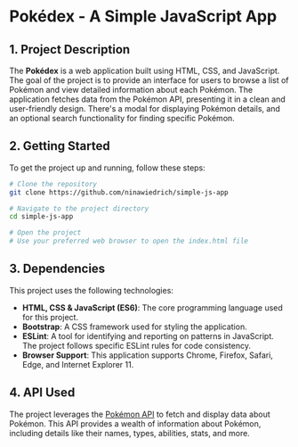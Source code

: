 # **Pokédex** - A Simple JavaScript App

## **1. Project Description**

The **Pokédex** is a web application built using HTML, CSS, and JavaScript. The goal of the project is to provide an interface for users to browse a list of Pokémon and view detailed information about each Pokémon. The application fetches data from the Pokémon API, presenting it in a clean and user-friendly design. There's a modal for displaying Pokémon details, and an optional search functionality for finding specific Pokémon.

## **2. Getting Started**

To get the project up and running, follow these steps:

```bash
# Clone the repository
git clone https://github.com/ninawiedrich/simple-js-app

# Navigate to the project directory
cd simple-js-app

# Open the project
# Use your preferred web browser to open the index.html file
```

## **3. Dependencies**

This project uses the following technologies:

- **HTML, CSS & JavaScript (ES6)**: The core programming language used for this project.
- **Bootstrap**: A CSS framework used for styling the application.
- **ESLint**: A tool for identifying and reporting on patterns in JavaScript. The project follows specific ESLint rules for code consistency.
- **Browser Support**: This application supports Chrome, Firefox, Safari, Edge, and Internet Explorer 11.

## **4. API Used**

The project leverages the [Pokémon API](https://pokeapi.co/) to fetch and display data about Pokémon. This API provides a wealth of information about Pokémon, including details like their names, types, abilities, stats, and more.
